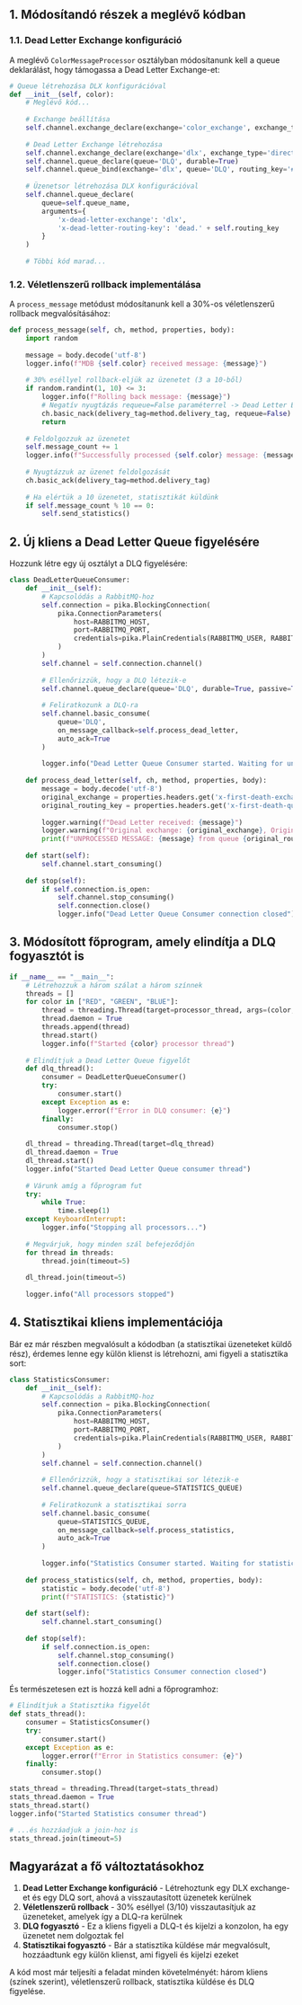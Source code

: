 
## 1. Módosítandó részek a meglévő kódban

### 1.1. Dead Letter Exchange konfiguráció

A meglévő `ColorMessageProcessor` osztályban módosítanunk kell a queue deklarálást, hogy támogassa a Dead Letter Exchange-et:

```python
# Queue létrehozása DLX konfigurációval
def __init__(self, color):
    # Meglévő kód...
    
    # Exchange beállítása
    self.channel.exchange_declare(exchange='color_exchange', exchange_type='direct')
    
    # Dead Letter Exchange létrehozása
    self.channel.exchange_declare(exchange='dlx', exchange_type='direct')
    self.channel.queue_declare(queue='DLQ', durable=True)
    self.channel.queue_bind(exchange='dlx', queue='DLQ', routing_key='#')
    
    # Üzenetsor létrehozása DLX konfigurációval
    self.channel.queue_declare(
        queue=self.queue_name,
        arguments={
            'x-dead-letter-exchange': 'dlx',
            'x-dead-letter-routing-key': 'dead.' + self.routing_key
        }
    )
    
    # Többi kód marad...
```

### 1.2. Véletlenszerű rollback implementálása

A `process_message` metódust módosítanunk kell a 30%-os véletlenszerű rollback megvalósításához:

```python
def process_message(self, ch, method, properties, body):
    import random
    
    message = body.decode('utf-8')
    logger.info(f"MDB {self.color} received message: {message}")
    
    # 30% eséllyel rollback-eljük az üzenetet (3 a 10-ből)
    if random.randint(1, 10) <= 3:
        logger.info(f"Rolling back message: {message}")
        # Negatív nyugtázás requeue=False paraméterrel -> Dead Letter Exchange-re kerül
        ch.basic_nack(delivery_tag=method.delivery_tag, requeue=False)
        return
    
    # Feldolgozzuk az üzenetet
    self.message_count += 1
    logger.info(f"Successfully processed {self.color} message: {message}")
    
    # Nyugtázzuk az üzenet feldolgozását
    ch.basic_ack(delivery_tag=method.delivery_tag)
    
    # Ha elértük a 10 üzenetet, statisztikát küldünk
    if self.message_count % 10 == 0:
        self.send_statistics()
```

## 2. Új kliens a Dead Letter Queue figyelésére

Hozzunk létre egy új osztályt a DLQ figyelésére:

```python 
class DeadLetterQueueConsumer:
    def __init__(self):
        # Kapcsolódás a RabbitMQ-hoz
        self.connection = pika.BlockingConnection(
            pika.ConnectionParameters(
                host=RABBITMQ_HOST,
                port=RABBITMQ_PORT,
                credentials=pika.PlainCredentials(RABBITMQ_USER, RABBITMQ_PASSWORD)
            )
        )
        self.channel = self.connection.channel()
        
        # Ellenőrizzük, hogy a DLQ létezik-e
        self.channel.queue_declare(queue='DLQ', durable=True, passive=True)
        
        # Feliratkozunk a DLQ-ra
        self.channel.basic_consume(
            queue='DLQ',
            on_message_callback=self.process_dead_letter,
            auto_ack=True
        )
        
        logger.info("Dead Letter Queue Consumer started. Waiting for unprocessed messages...")
    
    def process_dead_letter(self, ch, method, properties, body):
        message = body.decode('utf-8')
        original_exchange = properties.headers.get('x-first-death-exchange', 'unknown')
        original_routing_key = properties.headers.get('x-first-death-queue', 'unknown')
        
        logger.warning(f"Dead Letter received: {message}")
        logger.warning(f"Original exchange: {original_exchange}, Original queue: {original_routing_key}")
        print(f"UNPROCESSED MESSAGE: {message} from queue {original_routing_key}")
    
    def start(self):
        self.channel.start_consuming()
    
    def stop(self):
        if self.connection.is_open:
            self.channel.stop_consuming()
            self.connection.close()
            logger.info("Dead Letter Queue Consumer connection closed")
```

## 3. Módosított főprogram, amely elindítja a DLQ fogyasztót is

```python
if __name__ == "__main__":
    # Létrehozzuk a három szálat a három színnek
    threads = []
    for color in ["RED", "GREEN", "BLUE"]:
        thread = threading.Thread(target=processor_thread, args=(color,))
        thread.daemon = True
        threads.append(thread)
        thread.start()
        logger.info(f"Started {color} processor thread")
    
    # Elindítjuk a Dead Letter Queue figyelőt
    def dlq_thread():
        consumer = DeadLetterQueueConsumer()
        try:
            consumer.start()
        except Exception as e:
            logger.error(f"Error in DLQ consumer: {e}")
        finally:
            consumer.stop()
    
    dl_thread = threading.Thread(target=dlq_thread)
    dl_thread.daemon = True
    dl_thread.start()
    logger.info("Started Dead Letter Queue consumer thread")
    
    # Várunk amíg a főprogram fut
    try:
        while True:
            time.sleep(1)
    except KeyboardInterrupt:
        logger.info("Stopping all processors...")
    
    # Megvárjuk, hogy minden szál befejeződjön
    for thread in threads:
        thread.join(timeout=5)
    
    dl_thread.join(timeout=5)
    
    logger.info("All processors stopped")
```

## 4. Statisztikai kliens implementációja

Bár ez már részben megvalósult a kódodban (a statisztikai üzeneteket küldő rész), érdemes lenne egy külön klienst is létrehozni, ami figyeli a statisztika sort:

```python
class StatisticsConsumer:
    def __init__(self):
        # Kapcsolódás a RabbitMQ-hoz
        self.connection = pika.BlockingConnection(
            pika.ConnectionParameters(
                host=RABBITMQ_HOST,
                port=RABBITMQ_PORT,
                credentials=pika.PlainCredentials(RABBITMQ_USER, RABBITMQ_PASSWORD)
            )
        )
        self.channel = self.connection.channel()
        
        # Ellenőrizzük, hogy a statisztikai sor létezik-e
        self.channel.queue_declare(queue=STATISTICS_QUEUE)
        
        # Feliratkozunk a statisztikai sorra
        self.channel.basic_consume(
            queue=STATISTICS_QUEUE,
            on_message_callback=self.process_statistics,
            auto_ack=True
        )
        
        logger.info("Statistics Consumer started. Waiting for statistics messages...")
    
    def process_statistics(self, ch, method, properties, body):
        statistic = body.decode('utf-8')
        print(f"STATISTICS: {statistic}")
    
    def start(self):
        self.channel.start_consuming()
    
    def stop(self):
        if self.connection.is_open:
            self.channel.stop_consuming()
            self.connection.close()
            logger.info("Statistics Consumer connection closed")
```

És természetesen ezt is hozzá kell adni a főprogramhoz:

```python
# Elindítjuk a Statisztika figyelőt
def stats_thread():
    consumer = StatisticsConsumer()
    try:
        consumer.start()
    except Exception as e:
        logger.error(f"Error in Statistics consumer: {e}")
    finally:
        consumer.stop()

stats_thread = threading.Thread(target=stats_thread)
stats_thread.daemon = True
stats_thread.start()
logger.info("Started Statistics consumer thread")

# ...és hozzáadjuk a join-hoz is
stats_thread.join(timeout=5)
```

## Magyarázat a fő változtatásokhoz

1. **Dead Letter Exchange konfiguráció** - Létrehoztunk egy DLX exchange-et és egy DLQ sort, ahová a visszautasított üzenetek kerülnek
2. **Véletlenszerű rollback** - 30% eséllyel (3/10) visszautasítjuk az üzeneteket, amelyek így a DLQ-ra kerülnek
3. **DLQ fogyasztó** - Ez a kliens figyeli a DLQ-t és kijelzi a konzolon, ha egy üzenetet nem dolgoztak fel
4. **Statisztikai fogyasztó** - Bár a statisztika küldése már megvalósult, hozzáadtunk egy külön klienst, ami figyeli és kijelzi ezeket

A kód most már teljesíti a feladat minden követelményét: három kliens (színek szerint), véletlenszerű rollback, statisztika küldése és DLQ figyelése.